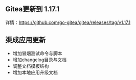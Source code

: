 ## Gitea更新到 1.17.1

详情：https://github.com/go-gitea/gitea/releases/tag/v1.17.1

## 渠成应用更新

- 增加冒烟测试命令与脚本
- 增加changelog目录与文档
- 调整文档模板结构
- 增加本地应用升级文档
